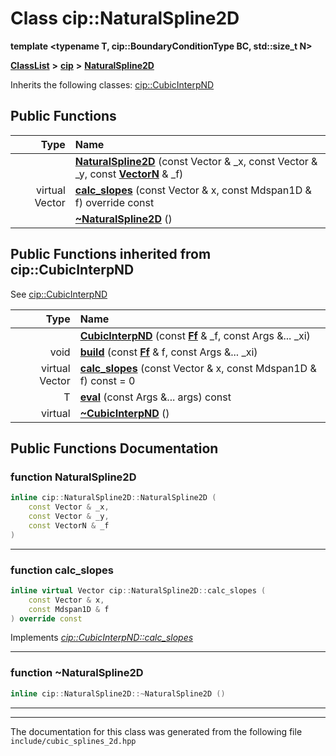 

# Class cip::NaturalSpline2D

**template &lt;typename T, cip::BoundaryConditionType BC, std::size\_t N&gt;**



[**ClassList**](annotated.md) **>** [**cip**](namespacecip.md) **>** [**NaturalSpline2D**](classcip_1_1NaturalSpline2D.md)








Inherits the following classes: [cip::CubicInterpND](classcip_1_1CubicInterpND.md)






















































## Public Functions

| Type | Name |
| ---: | :--- |
|   | [**NaturalSpline2D**](#function-naturalspline2d) (const Vector & \_x, const Vector & \_y, const [**VectorN**](classcip_1_1VectorN.md) & \_f) <br> |
| virtual Vector | [**calc\_slopes**](#function-calc_slopes) (const Vector & x, const Mdspan1D & f) override const<br> |
|   | [**~NaturalSpline2D**](#function-naturalspline2d) () <br> |


## Public Functions inherited from cip::CubicInterpND

See [cip::CubicInterpND](classcip_1_1CubicInterpND.md)

| Type | Name |
| ---: | :--- |
|   | [**CubicInterpND**](classcip_1_1CubicInterpND.md#function-cubicinterpnd) (const [**Ff**](classcip_1_1VectorN.md) & \_f, const Args &... \_xi) <br> |
|  void | [**build**](classcip_1_1CubicInterpND.md#function-build) (const [**Ff**](classcip_1_1VectorN.md) & f, const Args &... \_xi) <br> |
| virtual Vector | [**calc\_slopes**](classcip_1_1CubicInterpND.md#function-calc_slopes) (const Vector & x, const Mdspan1D & f) const = 0<br> |
|  T | [**eval**](classcip_1_1CubicInterpND.md#function-eval) (const Args &... args) const<br> |
| virtual  | [**~CubicInterpND**](classcip_1_1CubicInterpND.md#function-cubicinterpnd) () <br> |






















































## Public Functions Documentation




### function NaturalSpline2D 

```C++
inline cip::NaturalSpline2D::NaturalSpline2D (
    const Vector & _x,
    const Vector & _y,
    const VectorN & _f
) 
```




<hr>



### function calc\_slopes 

```C++
inline virtual Vector cip::NaturalSpline2D::calc_slopes (
    const Vector & x,
    const Mdspan1D & f
) override const
```



Implements [*cip::CubicInterpND::calc\_slopes*](classcip_1_1CubicInterpND.md#function-calc_slopes)


<hr>



### function ~NaturalSpline2D 

```C++
inline cip::NaturalSpline2D::~NaturalSpline2D () 
```




<hr>

------------------------------
The documentation for this class was generated from the following file `include/cubic_splines_2d.hpp`

